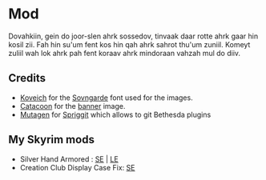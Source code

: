 # Mod

<!-- LTeX: enabled=false-->

Dovahkiin, gein do joor-slen ahrk sossedov, tinvaak daar rotte ahrk gaar hin kosil zii.
Fah hin su'um fent kos hin qah ahrk sahrot thu'um zuniil.
Komeyt zuliil wah lok ahrk pah fent koraav ahrk mindoraan vahzah mul do diiv.

<!-- LTeX: enabled=true-->

## Credits

- [Koveich] for the [Sovngarde] font used for the images.
- [Catacoon] for the [banner] image.
- [Mutagen] for [Spriggit] which allows to git Bethesda plugins

## My Skyrim mods

- Silver Hand Armored : [SE][SHA_SE] | [LE][SHA_LE]
- Creation Club Display Case Fix: [SE][CCDCF]

[Koveich]: https://www.nexusmods.com/skyrimspecialedition/users/34763925
[Sovngarde]: https://www.nexusmods.com/skyrimspecialedition/mods/386
[catacoon]: https://www.nexusmods.com/skyrimspecialedition/users/28944970
[banner]: https://www.nexusmods.com/skyrimspecialedition/images/26115
[Mutagen]: https://github.com/Mutagen-Modding
[Spriggit]: https://github.com/Mutagen-Modding/Spriggit
[SHA_SE]: https://www.nexusmods.com/skyrimspecialedition/mods/43033
[SHA_LE]: https://www.nexusmods.com/skyrim/mods/108152
[CCDCF]: https://www.nexusmods.com/skyrimspecialedition/mods/43485
